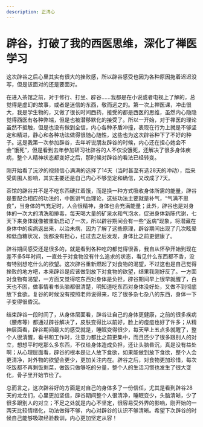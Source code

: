 ```yaml
---
description: 正清心
---
```


# 辟谷，打破了我的西医思维，深化了禅医学习

这次辟谷之后心里其实有很大的挫败感，所以辟谷感受也因为各种原因拖着迟迟没写，但是该面对的还是要面对。

在进入茶馆之前，对于修行、打坐、辟谷……我都是在小说或者电视上了解的，总觉得是虚幻的故事，或者是迷信的东西，敬而远之的。第一次上禅医课，冲击很大，我是学生物的，又做了很长时间西药，接受的都是西医的思维，虽然内心隐隐觉得西医有各种弊端，但是也被潜移默化的接受了。所以一开始，对于禅医的理论虽然不抵触，但是也没有做到全信，内心各种矛盾冲撞，表现在行为上就是不够坚定和精进，静心和各种功法做得很随心随性，这些也为这次辟谷种下了不好的种子。这是我第一次参加辟谷，去年听说朋友辟谷的时候，内心还在担心她会不会“饿死”，但是看到去年参加研习社辟谷的人不仅没饿死，还解决了很多身体疾病，整个人精神状态都变好之后，那时候对辟谷的看法已经转变。

刚开始看了沅汐的视频信心满满的选择了14天（当时甚至有选28天的冲动），后来受周围人影响，其实主要还是自己内心不够坚定和确信，又改成了7天。

茶馆的辟谷并不是不吃东西硬扛着饿，而是换一种方式吸收身体所需的能量，辟谷是要配合相应的功法的，中医讲气血理论，这些功法主要就是补气，“气满不思食”，当身体的气充足时，人会很精神，身体也会充满能量；此外，辟谷也是对身体的一次大的清洗和排毒，每天喝大量的矿泉水和气泡水，促进身体新陈代谢，七天下来身体就像被重新启动了一次，所以辟谷期间会有一些“返病”现象，将潜藏在身体中的疾病返出来，以治未病，因为了解了这些原理，辟谷期间出现了几次眩晕和低血糖状况，我都没有担心，扛过去之后发现，身体比之前更健康了。

辟谷期间感受还是很多的，就是看到各种吃的都觉得很香，我自从怀孕开始到现在差不多5年时间，一直处于对食物没有什么追求的状态，看见什么东西都不香，没有特别想吃什么的欲望。这次辟谷重新燃起了对食物的渴望，不过这也是自己觉得挫败的地方吧，本来辟谷是应该做到放下对食物的欲望，结果我刚好反了。一方面对食物有渴望，一方面又觉得吃东西对身体是负担，辟谷期间早上很早就醒了，白天也不困，做事情看书头脑都很清楚，明知道吃东西对身体没好处，又做不到彻底放下食欲。复谷的时候没有按照老师说得来，吃了很多杂七杂八的东西，身体一下子变得很昏沉。

结束辟谷一段时间了，从身体层面看，辟谷让自己的身体更健康，之前的很多疾病（腰疼等）都通过辟谷解决了，皮肤变得比以前好，脸上的痘痘也好了许多；从精神层面看，辟谷期间最大的感受就是，睡眠变得很少，每天早上五点多就醒了，整个人很清醒，看书和工作时，注意力都比之前更集中，而且还少了很多跟别人的对立，想想平时吃那么多东西，不仅给身体造成负担，还让头脑昏沉，真是没有益处啊；从心理层面看，辟谷的根本是让人放下食欲，如果能做到放下食欲，整个人会更清净，对外物的欲望会更少，更加关注内在。辟谷之后，对食物更加珍惜，每次吃饭都不再剩饭剩菜，做饭只做够吃的分量，整个人的生活习惯也发生了很大变化，骨子里开始节俭了。

总而言之，这次辟谷好的方面是对自己的身体多了一份信任，尤其是看到辟谷28天的龙龙们，心里更加坚信，辟谷期间整个人很清净，睡眠变少，头脑清晰，少了很多跟别人的对立；不足之处就是内心不坚定，很容易受外界的影响，刚开始的一两天比较情绪化，功法做得不够，内心对辟谷的认识不够清晰。希望下次辟谷的时候自己能够吸取经验教训，内心更加坚定从容！

